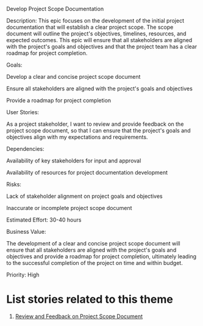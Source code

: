 Develop Project Scope Documentation

Description: This epic focuses on the development of the initial project documentation that will establish a clear project scope. The scope document will outline the project's objectives, timelines, resources, and expected outcomes. This epic will ensure that all stakeholders are aligned with the project's goals and objectives and that the project team has a clear roadmap for project completion.

Goals:

Develop a clear and concise project scope document

Ensure all stakeholders are aligned with the project's goals and objectives

Provide a roadmap for project completion

User Stories:

As a project stakeholder, I want to review and provide feedback on the project scope document, so that I can ensure that the project's goals and objectives align with my expectations and requirements.

Dependencies:

Availability of key stakeholders for input and approval

Availability of resources for project documentation development

Risks:

Lack of stakeholder alignment on project goals and objectives

Inaccurate or incomplete project scope document

Estimated Effort: 30-40 hours

Business Value: 

The development of a clear and concise project scope document will ensure that all stakeholders are aligned with the project's goals and objectives and provide a roadmap for project completion, ultimately leading to the successful completion of the project on time and within budget.

Priority: High

# List stories related to this theme
1. [Review and Feedback on Project Scope Document](https://github.com/steveechan/mywebclass-agile-docs/blob/main/documentation/templates/theme/initiatives/epics/stories/story_template4.md)
